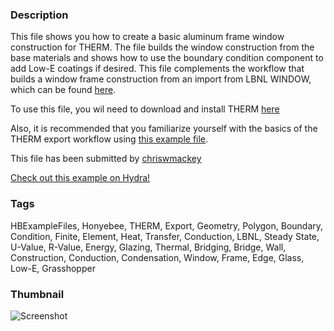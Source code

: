 ### Description 
This file shows you how to create a basic aluminum frame window construction for THERM.  The file builds the window construction from the base materials and shows how to use the boundary condition component to add Low-E coatings if desired.  This file complements the workflow that builds a window frame construction from an import from LBNL WINDOW, which can be found [here](http://hydrashare.github.io/hydra/viewer?owner=chriswmackey&fork=hydra_2&id=Import_Glazing_System_from_LBNL_WINDOW).
To use this file, you wil need to download and install THERM [here](https://windows.lbl.gov/software/therm/7/index_7_4_3.html)
 Also, it is recommended that you familiarize yourself with the basics of the THERM export workflow using [this example file](http://hydrashare.github.io/hydra/viewer?owner=chriswmackey&fork=hydra_2&id=THERM_Export_Workflow).

This file has been submitted by [chriswmackey](https://github.com/chriswmackey)

[Check out this example on Hydra!](http://hydrashare.github.io/hydra/viewer?owner=chriswmackey&fork=hydra_2&id=THERM_Window_Frame_Construction)
### Tags 
HBExampleFiles, Honyebee, THERM, Export, Geometry, Polygon, Boundary, Condition, Finite, Element, Heat, Transfer, Conduction, LBNL, Steady State, U-Value, R-Value, Energy, Glazing, Thermal, Bridging, Bridge, Wall, Construction, Conduction, Condensation, Window, Frame, Edge, Glass, Low-E, Grasshopper
### Thumbnail 
![Screenshot](https://raw.githubusercontent.com/chriswmackey/hydra/master/THERM_Window_Frame_Construction/thumbnail.png)
